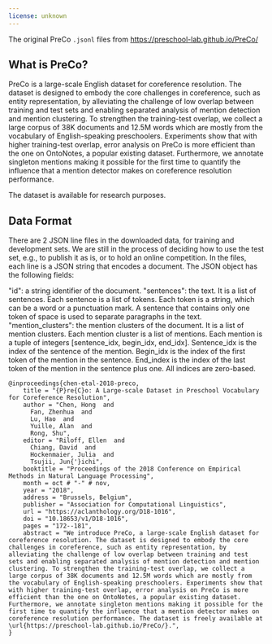 ```yaml
---
license: unknown
---
```


The original PreCo `.jsonl` files from https://preschool-lab.github.io/PreCo/

## What is PreCo?
PreCo is a large-scale English dataset for coreference resolution. The dataset is designed to embody the core challenges in coreference, such as entity representation, by alleviating the challenge of low overlap between training and test sets and enabling separated analysis of mention detection and mention clustering. To strengthen the training-test overlap, we collect a large corpus of 38K documents and 12.5M words which are mostly from the vocabulary of English-speaking preschoolers. Experiments show that with higher training-test overlap, error analysis on PreCo is more efficient than the one on OntoNotes, a popular existing dataset. Furthermore, we annotate singleton mentions making it possible for the first time to quantify the influence that a mention detector makes on coreference resolution performance.

The dataset is available for research purposes.

## Data Format
There are 2 JSON line files in the downloaded data, for training and development sets. We are still in the process of deciding how to use the test set, e.g., to publish it as is, or to hold an online competition. In the files, each line is a JSON string that encodes a document. The JSON object has the following fields:

"id": a string identifier of the document.
"sentences": the text. It is a list of sentences. Each sentence is a list of tokens. Each token is a string, which can be a word or a punctuation mark. A sentence that contains only one token of space is used to separate paragraphs in the text.
"mention_clusters": the mention clusters of the document. It is a list of mention clusters. Each mention cluster is a list of mentions. Each mention is a tuple of integers [sentence_idx, begin_idx, end_idx]. Sentence_idx is the index of the sentence of the mention. Begin_idx is the index of the first token of the mention in the sentence. End_index is the index of the last token of the mention in the sentence plus one. All indices are zero-based.

```
@inproceedings{chen-etal-2018-preco,
    title = "{P}re{C}o: A Large-scale Dataset in Preschool Vocabulary for Coreference Resolution",
    author = "Chen, Hong  and
      Fan, Zhenhua  and
      Lu, Hao  and
      Yuille, Alan  and
      Rong, Shu",
    editor = "Riloff, Ellen  and
      Chiang, David  and
      Hockenmaier, Julia  and
      Tsujii, Jun{'}ichi",
    booktitle = "Proceedings of the 2018 Conference on Empirical Methods in Natural Language Processing",
    month = oct # "-" # nov,
    year = "2018",
    address = "Brussels, Belgium",
    publisher = "Association for Computational Linguistics",
    url = "https://aclanthology.org/D18-1016",
    doi = "10.18653/v1/D18-1016",
    pages = "172--181",
    abstract = "We introduce PreCo, a large-scale English dataset for coreference resolution. The dataset is designed to embody the core challenges in coreference, such as entity representation, by alleviating the challenge of low overlap between training and test sets and enabling separated analysis of mention detection and mention clustering. To strengthen the training-test overlap, we collect a large corpus of 38K documents and 12.5M words which are mostly from the vocabulary of English-speaking preschoolers. Experiments show that with higher training-test overlap, error analysis on PreCo is more efficient than the one on OntoNotes, a popular existing dataset. Furthermore, we annotate singleton mentions making it possible for the first time to quantify the influence that a mention detector makes on coreference resolution performance. The dataset is freely available at \url{https://preschool-lab.github.io/PreCo/}.",
}
```